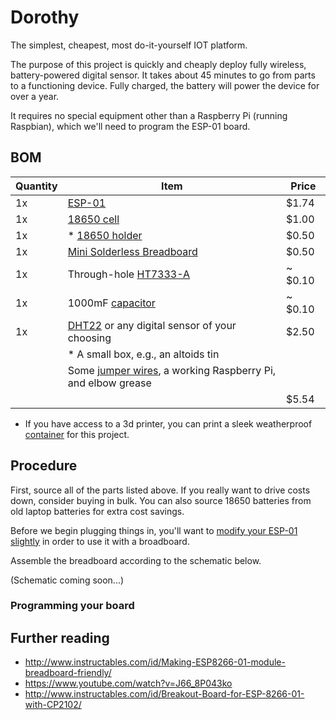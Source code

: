 Dorothy
=======

The simplest, cheapest, most do-it-yourself IOT platform.

The purpose of this project is quickly and cheaply deploy fully wireless, battery-powered digital sensor.  It takes about 45 minutes to go from parts to a functioning device.  Fully charged, the battery will power the device for over a year.

It requires no special equipment other than a Raspberry Pi (running Raspbian), which we'll need to program the ESP-01 board.

BOM
---

| Quantity | Item | Price |
| -------- | ---- | ----- |
| 1x | [ESP-01](https://www.google.com/search?q=esp-01&tbm=shop) | $1.74 |
| 1x | [18650 cell](https://www.google.com/search?q=18650&tbm=shop) | $1.00 |
| 1x | * [18650 holder](https://www.google.com/search?q=18650%20holder&tbm=shop) | $0.50 |
| 1x | [Mini Solderless Breadboard](https://www.google.com/search?q=mini%20breadboard&tbm=shop) | $0.50 | 
| 1x | Through-hole [HT7333-A](https://www.google.com/search?q=HT7333-a&tbm=shop) | ~ $0.10 |
| 1x | 1000mF [capacitor](https://www.google.com/search?q=capacitor%20kit&tbm=shop) | ~ $0.10 |
| 1x | [DHT22](https://www.google.com/search?q=18650&tbm=shop) or any digital sensor of your choosing | $2.50 |
|    | * A small box, e.g., an altoids tin | |
|    | Some [jumper wires](https://www.google.com/search?q=jumper%20wires&tbm=shop), a working Raspberry Pi, and elbow grease | |
|    |    | $5.54 |

* If you have access to a 3d printer, you can print a sleek weatherproof [container](https://www.thingiverse.com/thing:456900) for this project.

Procedure
---------

First, source all of the parts listed above.  If you really want to drive costs down, consider buying in bulk.  You can also source 18650 batteries from old laptop batteries for extra cost savings.

Before we begin plugging things in, you'll want to [modify your ESP-01 slightly](http://www.instructables.com/id/Making-ESP8266-01-module-breadboard-friendly/) in order to use it with a broadboard.

Assemble the breadboard according to the schematic below.

(Schematic coming soon...)

### Programming your board


Further reading
---------------

* http://www.instructables.com/id/Making-ESP8266-01-module-breadboard-friendly/
* https://www.youtube.com/watch?v=J66_8P043ko
* http://www.instructables.com/id/Breakout-Board-for-ESP-8266-01-with-CP2102/

